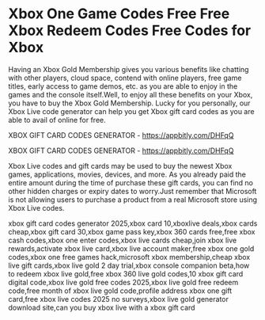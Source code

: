 # Xbox One Game Codes Free Free Xbox Redeem Codes Free Codes for Xbox

Having an Xbox Gold Membership gives you various benefits like chatting with other players, cloud space, contend with online players, free game titles, early access to game demos, etc. as you are able to enjoy in the games and the console itself.Well, to enjoy all these benefits on your Xbox, you have to buy the Xbox Gold Membership. Lucky for you personally, our Xbox Live code generator can help you get Xbox gift card codes as you are able to avail of online for free.

XBOX GIFT CARD CODES GENERATOR - https://appbitly.com/DHFqQ


XBOX GIFT CARD CODES GENERATOR - https://appbitly.com/DHFqQ

Xbox Live codes and gift cards may be used to buy the newest Xbox games, applications, movies, devices, and more. As you already paid the entire amount during the time of purchase these gift cards, you can find no other hidden charges or expiry dates to worry.Just remember that Microsoft is not allowing users to purchase a product from a real Microsoft store using Xbox Live codes.

xbox gift card codes generator 2025,xbox card 10,xboxlive deals,xbox cards cheap,xbox gift card 30,xbox game pass key,xbox 360 cards free,free xbox cash codes,xbox one enter codes,xbox live cards cheap,join xbox live rewards,activate xbox live card,xbox live account maker,free xbox one gold codes,xbox one free games hack,microsoft xbox membership,cheap xbox live gift cards,xbox live gold 2 day trial,xbox console companion beta,how to redeem xbox live gold,free xbox 360 live gold codes,10 xbox gift card digital code,xbox live gold free codes 2025,xbox live gold free redeem code,free month of xbox live gold code,profile address xbox one gift card,free xbox live codes 2025 no surveys,xbox live gold generator download site,can you buy xbox live with a xbox gift card
